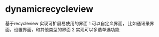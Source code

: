 # dynamicrecycleview

基于recycleview 实现可扩展易使用的界面
1  可以自定义界面，
   比如通讯录界面，设置界面，和其他类型的界面
2  实现可以多选单选功能 
